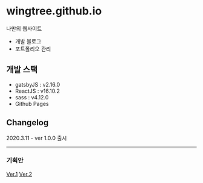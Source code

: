 # wingtree.github.io
나만의 웹사이트
* 개발 블로그
* 포트폴리오 관리

## 개발 스택
* gatsbyJS : v2.16.0
* ReactJS : v16.10.2
* sass : v4.12.0
* Github Pages

## Changelog
2020.3.11 - ver 1.0.0 출시

***
### 기획안
[Ver.1](https://github.com/wingtree/wingtree.github.io/blob/develop/project/ver1.md)
[Ver.2](https://github.com/wingtree/wingtree.github.io/blob/develop/project/ver2.md)
